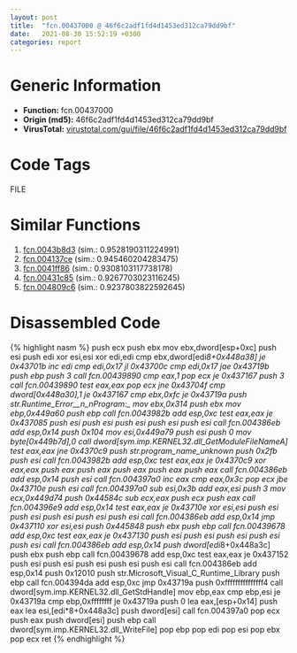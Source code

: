 ```yaml
---
layout: post
title:  "fcn.00437000 @ 46f6c2adf1fd4d1453ed312ca79dd9bf"
date:   2021-08-30 15:52:19 +0300
categories: report
---
```


# Generic Information
- **Function:** fcn.00437000
- **Origin (md5):** 46f6c2adf1fd4d1453ed312ca79dd9bf
- **VirusTotal:** [virustotal.com/gui/file/46f6c2adf1fd4d1453ed312ca79dd9bf][virustotal_ref]

# Code Tags
<span class="tag" id="FILE">FILE</span>


# Similar Functions

1. [fcn.0043b8d3][similar_1_ref] (sim.: 0.9528190311224991)
2. [fcn.004137ce][similar_2_ref] (sim.: 0.945460204283475)
3. [fcn.0041ff86][similar_3_ref] (sim.: 0.9308103117738178)
4. [fcn.00431c85][similar_4_ref] (sim.: 0.9267703023116245)
5. [fcn.004809c6][similar_5_ref] (sim.: 0.9237803822592645)


# Disassembled Code

{% highlight nasm %}
push ecx
push ebx
mov ebx,dword[esp+0xc]
push esi
push edi
xor esi,esi
xor edi,edi
cmp ebx,dword[edi*8+0x448a38]
je 0x43701b
inc edi
cmp edi,0x17
jl 0x43700c
cmp edi,0x17
jae 0x43719b
push ebp
push 3
call fcn.00439890
cmp eax,1
pop ecx
je 0x437167
push 3
call fcn.00439890
test eax,eax
pop ecx
jne 0x43704f
cmp dword[0x448a30],1
je 0x437167
cmp ebx,0xfc
je 0x43719a
push str.Runtime_Error__n_nProgram:_
mov ebx,0x314
push ebx
mov ebp,0x449a60
push ebp
call fcn.0043982b
add esp,0xc
test eax,eax
je 0x437085
push esi
push esi
push esi
push esi
push esi
call fcn.004386eb
add esp,0x14
push 0x104
mov esi,0x449a79
push esi
push 0
mov byte[0x449b7d],0
call dword[sym.imp.KERNEL32.dll_GetModuleFileNameA]
test eax,eax
jne 0x4370c9
push str._program_name_unknown_
push 0x2fb
push esi
call fcn.0043982b
add esp,0xc
test eax,eax
je 0x4370c9
xor eax,eax
push eax
push eax
push eax
push eax
push eax
call fcn.004386eb
add esp,0x14
push esi
call fcn.004397a0
inc eax
cmp eax,0x3c
pop ecx
jbe 0x43710e
push esi
call fcn.004397a0
sub esi,0x3b
add eax,esi
push 3
mov ecx,0x449d74
push 0x44584c
sub ecx,eax
push ecx
push eax
call fcn.004396e9
add esp,0x14
test eax,eax
je 0x43710e
xor esi,esi
push esi
push esi
push esi
push esi
push esi
call fcn.004386eb
add esp,0x14
jmp 0x437110
xor esi,esi
push 0x445848
push ebx
push ebp
call fcn.00439678
add esp,0xc
test eax,eax
je 0x437130
push esi
push esi
push esi
push esi
push esi
call fcn.004386eb
add esp,0x14
push dword[edi*8+0x448a3c]
push ebx
push ebp
call fcn.00439678
add esp,0xc
test eax,eax
je 0x437152
push esi
push esi
push esi
push esi
push esi
call fcn.004386eb
add esp,0x14
push 0x12010
push str.Microsoft_Visual_C_Runtime_Library
push ebp
call fcn.004394da
add esp,0xc
jmp 0x43719a
push 0xfffffffffffffff4
call dword[sym.imp.KERNEL32.dll_GetStdHandle]
mov ebp,eax
cmp ebp,esi
je 0x43719a
cmp ebp,0xffffffff
je 0x43719a
push 0
lea eax,[esp+0x14]
push eax
lea esi,[edi*8+0x448a3c]
push dword[esi]
call fcn.004397a0
pop ecx
push eax
push dword[esi]
push ebp
call dword[sym.imp.KERNEL32.dll_WriteFile]
pop ebp
pop edi
pop esi
pop ebx
pop ecx
ret 
{% endhighlight %}


[similar_1_ref]: /report/fcn.0043b8d3@7b00dd8f2abf54a73bfb09681334ff78
[similar_2_ref]: /report/fcn.004137ce@6c5b0418e4a4c57d99cda47d2717045d
[similar_3_ref]: /report/fcn.0041ff86@de21a548b66aa6c0b17491b6a31e14fa
[similar_4_ref]: /report/fcn.00431c85@9964b63070116cfb2469e51850178af1
[similar_5_ref]: /report/fcn.004809c6@289859175c221b107317af7727d26c17
[virustotal_ref]: https://www.virustotal.com/gui/file/46f6c2adf1fd4d1453ed312ca79dd9bf
